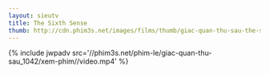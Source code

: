 ```yaml
---
layout: sieutv
title: The Sixth Sense
thumb: http://cdn.phim3s.net/images/films/thumb/giac-quan-thu-sau-the-sixth-sense.jpg
---
```

{% include jwpadv src='//phim3s.net/phim-le/giac-quan-thu-sau_1042/xem-phim//video.mp4' %}